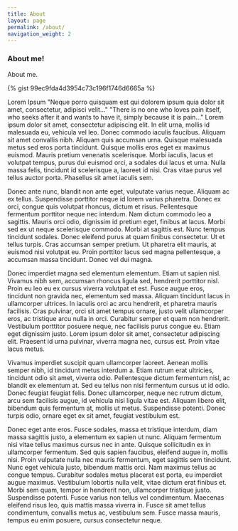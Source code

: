 ```yaml
---
title: About
layout: page
permalink: /about/
navigation_weight: 2
---
```


### About me!

About me.

{% gist 99ec9fda4d3954c73c196f1746d6665a %}

Lorem Ipsum
"Neque porro quisquam est qui dolorem ipsum quia dolor sit amet, consectetur, adipisci velit..."
"There is no one who loves pain itself, who seeks after it and wants to have it, simply because it is pain..."
Lorem ipsum dolor sit amet, consectetur adipiscing elit. In elit urna, mollis id malesuada eu, vehicula vel leo. Donec commodo iaculis faucibus. Aliquam sit amet convallis nibh. Aliquam quis accumsan urna. Quisque malesuada metus sed eros porta tincidunt. Quisque mollis eros eget ex maximus euismod. Mauris pretium venenatis scelerisque. Morbi iaculis, lacus et volutpat tempus, purus dui euismod orci, a sodales dui lacus et urna. Nulla massa felis, tincidunt id scelerisque a, laoreet id nisi. Cras vitae purus vel tellus auctor porta. Phasellus sit amet iaculis sem.

Donec ante nunc, blandit non ante eget, vulputate varius neque. Aliquam ac ex tellus. Suspendisse porttitor neque id lorem varius pharetra. Donec ex orci, congue quis volutpat rhoncus, dictum et risus. Pellentesque fermentum porttitor neque nec interdum. Nam dictum commodo leo a sagittis. Mauris orci odio, dignissim id pretium eget, finibus at lacus. Morbi sed ex ut neque scelerisque commodo. Morbi at sagittis est. Nunc tempus tincidunt sodales. Donec eleifend purus at quam finibus consectetur. Ut et tellus turpis. Cras accumsan semper pretium. Ut pharetra elit mauris, at euismod nisi volutpat eu. Proin porttitor lacus sed magna pellentesque, a accumsan massa tincidunt. Donec vel dui magna.

Donec imperdiet magna sed elementum elementum. Etiam ut sapien nisl. Vivamus nibh sem, accumsan rhoncus ligula sed, hendrerit porttitor nisl. Proin eu leo eu ex cursus viverra volutpat et est. Fusce augue eros, tincidunt non gravida nec, elementum sed massa. Aliquam tincidunt lacus in ullamcorper ultrices. In iaculis orci ac arcu hendrerit, et pharetra mauris facilisis. Cras pulvinar, orci sit amet tempus ornare, justo velit ullamcorper eros, ac tristique arcu nulla in orci. Curabitur semper et quam non hendrerit. Vestibulum porttitor posuere neque, nec facilisis purus congue eu. Etiam eget dignissim justo. Lorem ipsum dolor sit amet, consectetur adipiscing elit. Praesent id urna pulvinar, viverra magna nec, cursus est. Proin vitae lacus metus.

Vivamus imperdiet suscipit quam ullamcorper laoreet. Aenean mollis semper nibh, id tincidunt metus interdum a. Etiam rutrum erat ultricies, tincidunt odio sit amet, viverra odio. Pellentesque dictum fermentum nisl, ac blandit ex elementum at. Sed eu tellus non nisi fermentum cursus ut id odio. Donec feugiat feugiat felis. Donec ullamcorper, neque nec rutrum dictum, arcu sem facilisis augue, id vehicula nisi ligula vitae est. Aliquam libero elit, bibendum quis fermentum at, mollis ut metus. Suspendisse potenti. Donec turpis odio, ornare eget ex sit amet, feugiat vestibulum est.

Donec eget ante eros. Fusce sodales, massa et tristique interdum, diam massa sagittis justo, a elementum ex sapien ut nunc. Aliquam fermentum nisi vitae tellus maximus cursus nec in ante. Quisque sollicitudin ex in ullamcorper fermentum. Sed quis sapien faucibus, eleifend augue in, mollis nisi. Proin vulputate nulla nec mauris fermentum, eget sagittis sem tincidunt. Nunc eget vehicula justo, bibendum mattis orci. Nam maximus tellus ac congue tempus. Curabitur sodales metus placerat est porta, eu imperdiet augue maximus. Vestibulum lobortis nulla velit, vitae dictum erat finibus et. Morbi sem quam, tempor in hendrerit non, ullamcorper tristique justo. Suspendisse potenti. Fusce varius non tellus vel condimentum. Maecenas eleifend risus leo, quis mattis massa viverra in. Fusce sit amet tellus condimentum, convallis metus ac, vestibulum sem. Fusce massa mauris, tempus eu enim posuere, cursus consectetur neque.
